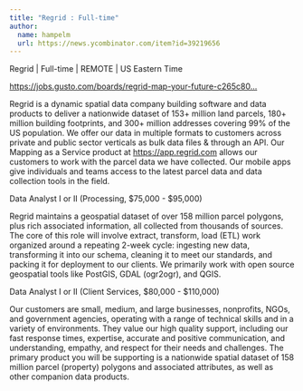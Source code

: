```yaml
---
title: "Regrid : Full-time"
author:
  name: hampelm
  url: https://news.ycombinator.com/item?id=39219656
---
```

Regrid | Full-time | REMOTE | US Eastern Time

<a href="https:&#x2F;&#x2F;jobs.gusto.com&#x2F;boards&#x2F;regrid-map-your-future-c265c805-0902-4628-bd27-d013fdcfb5bc" rel="nofollow">https:&#x2F;&#x2F;jobs.gusto.com&#x2F;boards&#x2F;regrid-map-your-future-c265c80...</a>

Regrid is a dynamic spatial data company building software and data products to deliver a nationwide dataset of 153+ million land parcels, 180+ million building footprints, and 300+ million addresses covering 99% of the US population. We offer our data in multiple formats to customers across private and public sector verticals as bulk data files &amp; through an API. Our Mapping as a Service product at <a href="https:&#x2F;&#x2F;app.regrid.com" rel="nofollow">https:&#x2F;&#x2F;app.regrid.com</a> allows our customers to work with the parcel data we have collected. Our mobile apps give individuals and teams access to the latest parcel data and data collection tools in the field.

Data Analyst I or II (Processing,  $75,000 - $95,000)

Regrid maintains a geospatial dataset of over 158 million parcel polygons, plus rich associated information, all collected from thousands of sources. The core of this role will involve extract, transform, load (ETL) work organized around a repeating 2-week cycle: ingesting new data, transforming it into our schema, cleaning it to meet our standards, and packing it for deployment to our clients. We primarily work with open source geospatial tools like PostGIS, GDAL (ogr2ogr), and QGIS.

Data Analyst I or II (Client Services, $80,000 - $110,000)

Our customers are small, medium, and large businesses, nonprofits, NGOs, and government agencies, operating with a range of technical skills and in a variety of environments. They value our high quality support, including our fast response times, expertise, accurate and positive communication, and understanding, empathy, and respect for their needs and challenges. The primary product you will be supporting is a nationwide spatial dataset of 158 million parcel (property) polygons and associated attributes, as well as other companion data products.
